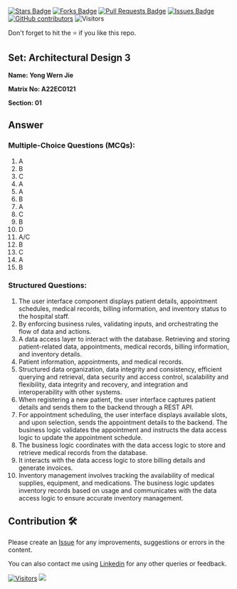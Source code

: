 <a href="https://github.com/drshahizan/learn-php/stargazers"><img src="https://img.shields.io/github/stars/drshahizan/learn-php" alt="Stars Badge"/></a>
<a href="https://github.com/drshahizan/learn-php/network/members"><img src="https://img.shields.io/github/forks/drshahizan/learn-php" alt="Forks Badge"/></a>
<a href="https://github.com/drshahizan/learn-php/pulls"><img src="https://img.shields.io/github/issues-pr/drshahizan/learn-php" alt="Pull Requests Badge"/></a>
<a href="https://github.com/drshahizan/learn-php/issues"><img src="https://img.shields.io/github/issues/drshahizan/learn-php" alt="Issues Badge"/></a>
<a href="https://github.com/drshahizan/learn-php/graphs/contributors"><img alt="GitHub contributors" src="https://img.shields.io/github/contributors/drshahizan/learn-php?color=2b9348"></a>
![Visitors](https://api.visitorbadge.io/api/visitors?path=https%3A%2F%2Fgithub.com%2Fdrshahizan%2Fsoftware-engineering&labelColor=%23d9e3f0&countColor=%23697689&style=flat)

Don't forget to hit the :star: if you like this repo.

## Set: Architectural Design 3

**Name: Yong Wern Jie**

**Matrix No: A22EC0121**

**Section: 01**

## Answer
### Multiple-Choice Questions (MCQs):
1. A
2. B
3. C
4. A
5. A
6. B
7. A
8. C
9. B
10. D
11. A/C
12. B
13. C
14. A
15. B

### Structured Questions:
1. The user interface component displays patient details, appointment schedules, medical records, billing information, and inventory status to the hospital staff.
2. By enforcing business rules, validating inputs, and orchestrating the flow of data and actions.
3. A data access layer to interact with the database. Retrieving and storing patient-related data, appointments, medical records, billing information, and inventory details.
4. Patient information, appointments, and medical records.
5. Structured data organization, data integrity and consistency, efficient querying and retrieval, data security and access control, scalability and flexibility, data integrity and recovery, and integration and interoperability with other systems.
6. When registering a new patient, the user interface captures patient details and sends them to the backend through a REST API.
7. For appointment scheduling, the user interface displays available slots, and upon selection, sends the appointment details to the backend. The business logic validates the appointment and instructs the data access logic to update the appointment schedule.
8. The business logic coordinates with the data access logic to store and retrieve medical records from the database.
9. It interacts with the data access logic to store billing details and generate invoices.
10. Inventory management involves tracking the availability of medical supplies, equipment, and medications. The business logic updates inventory records based on usage and communicates with the data access logic to ensure accurate inventory management.

## Contribution 🛠️
Please create an [Issue](https://github.com/drshahizan/learn-php/issues) for any improvements, suggestions or errors in the content.

You can also contact me using [Linkedin](https://www.linkedin.com/in/drshahizan/) for any other queries or feedback.

[![Visitors](https://api.visitorbadge.io/api/visitors?path=https%3A%2F%2Fgithub.com%2Fdrshahizan&labelColor=%23697689&countColor=%23555555&style=plastic)](https://visitorbadge.io/status?path=https%3A%2F%2Fgithub.com%2Fdrshahizan)
![](https://hit.yhype.me/github/profile?user_id=81284918)


